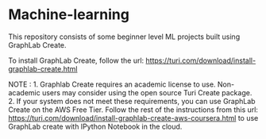 # Machine-learning
This repository consists of some beginner level ML projects built using GraphLab Create. 

To install GraphLab Create, follow the url: https://turi.com/download/install-graphlab-create.html

NOTE : 1. Graphlab Create requires an academic license to use. Non-academic users may consider using the open source Turi Create package.			
       2. If your system does not meet these requirements, you can use GraphLab Create on the AWS Free Tier. Follow the rest of the                   instructions from this url: https://turi.com/download/install-graphlab-create-aws-coursera.html to use GraphLab create with               IPython Notebook in the cloud.
			 		
			 
